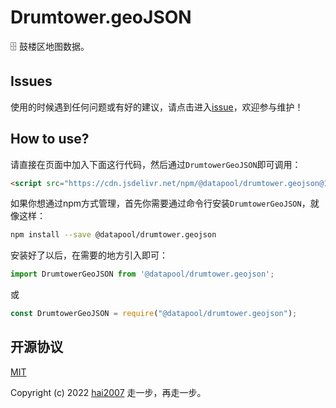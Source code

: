 # Drumtower.geoJSON
🗄️ 鼓楼区地图数据。

## Issues
使用的时候遇到任何问题或有好的建议，请点击进入[issue](https://github.com/hai2007/datapool/issues)，欢迎参与维护！

## How to use?

请直接在页面中加入下面这行代码，然后通过```DrumtowerGeoJSON```即可调用：

```html
<script src="https://cdn.jsdelivr.net/npm/@datapool/drumtower.geojson@1"></script>
```

如果你想通过npm方式管理，首先你需要通过命令行安装``````DrumtowerGeoJSON``````，就像这样：

```bash
npm install --save @datapool/drumtower.geojson
```

安装好了以后，在需要的地方引入即可：

```js
import DrumtowerGeoJSON from '@datapool/drumtower.geojson';
```

或

```js
const DrumtowerGeoJSON = require("@datapool/drumtower.geojson");
```

开源协议
---------------------------------------
[MIT](https://github.com/hai2007/datapool/blob/master/LICENSE)

Copyright (c) 2022 [hai2007](https://hai2007.gitee.io/sweethome/) 走一步，再走一步。
